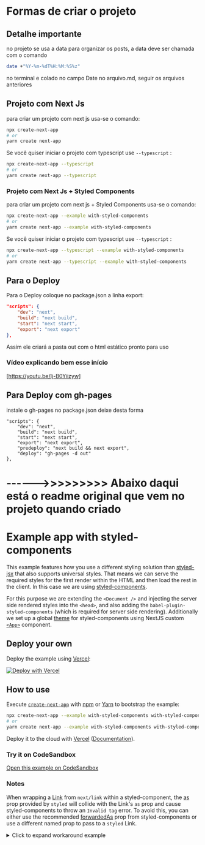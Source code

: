 # Formas de criar o projeto

## Detalhe importante
 
no projeto se usa a data para organizar os posts, a data deve ser chamada com o comando 
``` bash
date +"%Y-%m-%dT%H:%M:%S%z"
``` 
no terminal e colado no campo Date no arquivo.md, seguir os arquivos anteriores 


## Projeto com Next Js
para criar um projeto com next js usa-se o comando:

```bash
npx create-next-app
# or
yarn create next-app
```

Se você quiser iniciar o projeto com typescript use  `--typescript` :

```bash
npx create-next-app --typescript
# or
yarn create next-app --typescript
```

### Projeto com Next Js + Styled Components
para criar um projeto com next js + Styled Components usa-se o comando:

```bash
npx create-next-app --example with-styled-components
# or
yarn create next-app --example with-styled-components
```

Se você quiser iniciar o projeto com typescript use  `--typescript` :

```bash
npx create-next-app --typescript --example with-styled-components
# or
yarn create next-app --typescript --example with-styled-components
```

## Para o Deploy
Para o Deploy coloque no package.json a linha export:

```json
"scripts": {
	"dev": "next",
	"build": "next build",
	"start": "next start",
	"export": "next export"
},
```

Assim ele criará a pasta out com o html estático pronto para uso

### Vídeo explicando bem esse início
[https://youtu.be/Ij-B0Yiizyw]

## Para Deploy com gh-pages
instale o gh-pages
no package.json deixe desta forma

```
"scripts": {
	"dev": "next",
	"build": "next build",
	"start": "next start",
	"export": "next export",
	"predeploy": "next build && next export",
	"deploy": "gh-pages -d out"
},
```








# ------>>>>>>>>> Abaixo daqui está o readme original que vem no projeto quando criado
# Example app with styled-components

This example features how you use a different styling solution than [styled-jsx](https://github.com/zeit/styled-jsx) that also supports universal styles. That means we can serve the required styles for the first render within the HTML and then load the rest in the client. In this case we are using [styled-components](https://github.com/styled-components/styled-components).

For this purpose we are extending the `<Document />` and injecting the server side rendered styles into the `<head>`, and also adding the `babel-plugin-styled-components` (which is required for server side rendering). Additionally we set up a global [theme](https://www.styled-components.com/docs/advanced#theming) for styled-components using NextJS custom [`<App>`](https://nextjs.org/docs/advanced-features/custom-app) component.

## Deploy your own

Deploy the example using [Vercel](https://vercel.com?utm_source=github&utm_medium=readme&utm_campaign=next-example):

[![Deploy with Vercel](https://vercel.com/button)](https://vercel.com/new/git/external?repository-url=https://github.com/vercel/next.js/tree/canary/examples/with-styled-components&project-name=with-styled-components&repository-name=with-styled-components)

## How to use

Execute [`create-next-app`](https://github.com/vercel/next.js/tree/canary/packages/create-next-app) with [npm](https://docs.npmjs.com/cli/init) or [Yarn](https://yarnpkg.com/lang/en/docs/cli/create/) to bootstrap the example:

```bash
npx create-next-app --example with-styled-components with-styled-components-app
# or
yarn create next-app --example with-styled-components with-styled-components-app
```

Deploy it to the cloud with [Vercel](https://vercel.com/new?utm_source=github&utm_medium=readme&utm_campaign=next-example) ([Documentation](https://nextjs.org/docs/deployment)).

### Try it on CodeSandbox

[Open this example on CodeSandbox](https://codesandbox.io/s/github/vercel/next.js/tree/canary/examples/with-styled-components)

### Notes

When wrapping a [Link](https://nextjs.org/docs/api-reference/next/link) from `next/link` within a styled-component, the [as](https://styled-components.com/docs/api#as-polymorphic-prop) prop provided by `styled` will collide with the Link's `as` prop and cause styled-components to throw an `Invalid tag` error. To avoid this, you can either use the recommended [forwardedAs](https://styled-components.com/docs/api#forwardedas-prop) prop from styled-components or use a different named prop to pass to a `styled` Link.

<details>
<summary>Click to expand workaround example</summary>
<br />

**components/StyledLink.js**

```javascript
import Link from 'next/link'
import styled from 'styled-components'

const StyledLink = ({ as, children, className, href }) => (
  <Link href={href} as={as} passHref>
    <a className={className}>{children}</a>
  </Link>
)

export default styled(StyledLink)`
  color: #0075e0;
  text-decoration: none;
  transition: all 0.2s ease-in-out;

  &:hover {
    color: #40a9ff;
  }

  &:focus {
    color: #40a9ff;
    outline: none;
    border: 0;
  }
`
```

**pages/index.js**

```javascript
import StyledLink from '../components/StyledLink'

export default () => (
  <StyledLink href="/post/[pid]" forwardedAs="/post/abc">
    First post
  </StyledLink>
)
```

</details>
